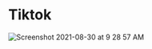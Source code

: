 # Tiktok

![Screenshot 2021-08-30 at 9 28 57 AM](https://user-images.githubusercontent.com/1251782/131283736-1de27778-ab69-4e4e-9866-93d1ae03c809.png)
